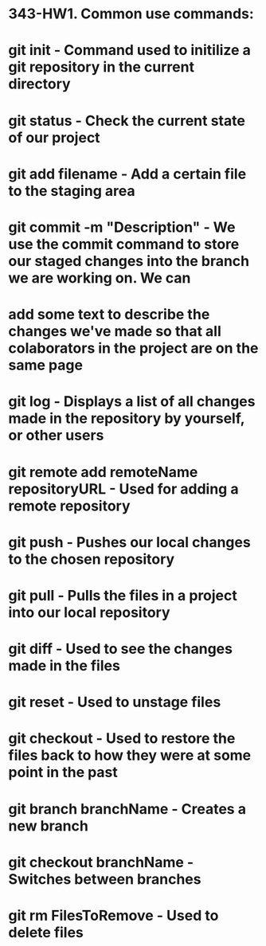 # 343-HW1. Common use commands:
#
# git init - Command used to initilize a git repository in the current directory 
# git status - Check the current state of our project
# git add filename - Add a certain file to the staging area
# git commit -m "Description" - We use the commit command to store our staged changes into the branch we are working on. We can
#   add some text to describe the changes we've made so that all colaborators in the project are on the same page
# git log - Displays a list of all changes made in the repository by yourself, or other users
# git remote add remoteName repositoryURL - Used for adding a remote repository
# git push - Pushes our local changes to the chosen repository
# git pull - Pulls the files in a project into our local repository
# git diff - Used to see the changes made in the files
# git reset - Used to unstage files
# git checkout - Used to restore the files back to how they were at some point in the past
# git branch branchName - Creates a new branch
# git checkout branchName - Switches between branches
# git rm FilesToRemove - Used to delete files
